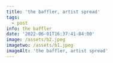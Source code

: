 ```yaml
---
title: 'the baffler, artist spread'
tags:
  - post
info: the baffler
date: '2022-06-01T16:37:41-04:00'
image: /assets/b2.jpeg
imagetwo: /assets/b1.jpeg
imageAlt: 'the baffler, artist spread'
---
```


